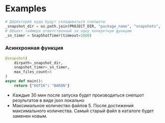 # Examples
```python
# Директория куда будут складываться снепшоты
_snapshot_dir = os.path.join(PROJECT_DIR, "package_name", "snapshots", "exchange_client")
# Объект таймера ответственный за одну конкретную функцию
_sn_timer = SnapShotTimer(timeout=1800)
```
### Асинхронная функция
```python
@snapshot(
    dirpath=_snapshot_dir,
    snapshot_timer=_sn_timer,
    max_files_count=5
)
async def main():
    return {"KOTIK": "BARON"}
```
- Каждые 30 мин после запуска будет производиться снепшот результатов в виде json локально
- Максимальное количество файлов 5. После достижения максимального количества. Самый старый файл в каталоге будет заменен новым.

